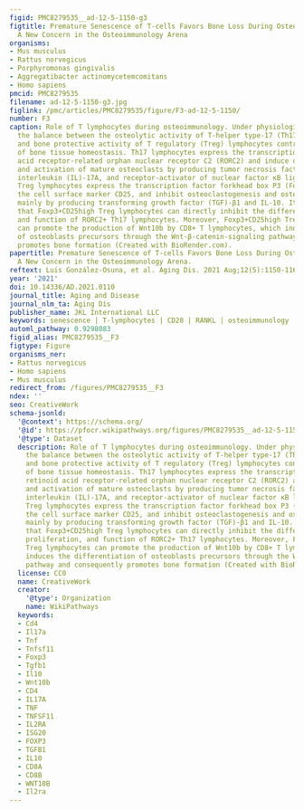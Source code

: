 ```yaml
---
figid: PMC8279535__ad-12-5-1150-g3
figtitle: Premature Senescence of T-cells Favors Bone Loss During Osteolytic Diseases.
  A New Concern in the Osteoimmunology Arena
organisms:
- Mus musculus
- Rattus norvegicus
- Porphyromonas gingivalis
- Aggregatibacter actinomycetemcomitans
- Homo sapiens
pmcid: PMC8279535
filename: ad-12-5-1150-g3.jpg
figlink: /pmc/articles/PMC8279535/figure/F3-ad-12-5-1150/
number: F3
caption: Role of T lymphocytes during osteoimmunology. Under physiological conditions,
  the balance between the osteolytic activity of T-helper type-17 (Th17) lymphocytes
  and bone protective activity of T regulatory (Treg) lymphocytes controls the maintenance
  of bone tissue homeostasis. Th17 lymphocytes express the transcription factor retinoid
  acid receptor-related orphan nuclear receptor C2 (RORC2) and induce osteoclastogenesis
  and activation of mature osteoclasts by producing tumor necrosis factor (TNF)-α,
  interleukin (IL)-17A, and receptor-activator of nuclear factor κB ligand (RANKL).
  Treg lymphocytes express the transcription factor forkhead box P3 (Foxp3), overexpress
  the cell surface marker CD25, and inhibit osteoclastogenesis and osteoclast activity
  mainly by producing transforming growth factor (TGF)-β1 and IL-10. It is noteworthy
  that Foxp3+CD25high Treg lymphocytes can directly inhibit the differentiation, proliferation,
  and function of RORC2+ Th17 lymphocytes. Moreover, Foxp3+CD25high Treg lymphocytes
  can promote the production of Wnt10b by CD8+ T lymphocytes, which induces the differentiation
  of osteoblasts precursors through the Wnt-β-catenin-signaling pathway and consequently
  promotes bone formation (Created with BioRender.com).
papertitle: Premature Senescence of T-cells Favors Bone Loss During Osteolytic Diseases.
  A New Concern in the Osteoimmunology Arena.
reftext: Luis González-Osuna, et al. Aging Dis. 2021 Aug;12(5):1150-1161.
year: '2021'
doi: 10.14336/AD.2021.0110
journal_title: Aging and Disease
journal_nlm_ta: Aging Dis
publisher_name: JKL International LLC
keywords: senescence | T-lymphocytes | CD28 | RANKL | osteoimmunology | bone loss
automl_pathway: 0.9298083
figid_alias: PMC8279535__F3
figtype: Figure
organisms_ner:
- Rattus norvegicus
- Homo sapiens
- Mus musculus
redirect_from: /figures/PMC8279535__F3
ndex: ''
seo: CreativeWork
schema-jsonld:
  '@context': https://schema.org/
  '@id': https://pfocr.wikipathways.org/figures/PMC8279535__ad-12-5-1150-g3.html
  '@type': Dataset
  description: Role of T lymphocytes during osteoimmunology. Under physiological conditions,
    the balance between the osteolytic activity of T-helper type-17 (Th17) lymphocytes
    and bone protective activity of T regulatory (Treg) lymphocytes controls the maintenance
    of bone tissue homeostasis. Th17 lymphocytes express the transcription factor
    retinoid acid receptor-related orphan nuclear receptor C2 (RORC2) and induce osteoclastogenesis
    and activation of mature osteoclasts by producing tumor necrosis factor (TNF)-α,
    interleukin (IL)-17A, and receptor-activator of nuclear factor κB ligand (RANKL).
    Treg lymphocytes express the transcription factor forkhead box P3 (Foxp3), overexpress
    the cell surface marker CD25, and inhibit osteoclastogenesis and osteoclast activity
    mainly by producing transforming growth factor (TGF)-β1 and IL-10. It is noteworthy
    that Foxp3+CD25high Treg lymphocytes can directly inhibit the differentiation,
    proliferation, and function of RORC2+ Th17 lymphocytes. Moreover, Foxp3+CD25high
    Treg lymphocytes can promote the production of Wnt10b by CD8+ T lymphocytes, which
    induces the differentiation of osteoblasts precursors through the Wnt-β-catenin-signaling
    pathway and consequently promotes bone formation (Created with BioRender.com).
  license: CC0
  name: CreativeWork
  creator:
    '@type': Organization
    name: WikiPathways
  keywords:
  - Cd4
  - Il17a
  - Tnf
  - Tnfsf11
  - Foxp3
  - Tgfb1
  - Il10
  - Wnt10b
  - CD4
  - IL17A
  - TNF
  - TNFSF11
  - IL2RA
  - ISG20
  - FOXP3
  - TGFB1
  - IL10
  - CD8A
  - CD8B
  - WNT10B
  - Il2ra
---
```

